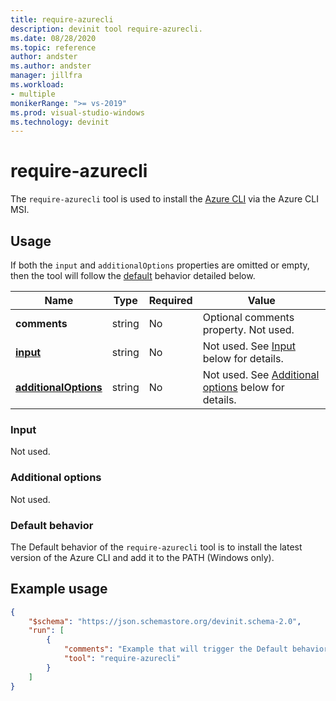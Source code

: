 ```yaml
---
title: require-azurecli
description: devinit tool require-azurecli.
ms.date: 08/28/2020
ms.topic: reference
author: andster
ms.author: andster
manager: jillfra
ms.workload:
- multiple
monikerRange: ">= vs-2019"
ms.prod: visual-studio-windows
ms.technology: devinit
---
```

# require-azurecli

The `require-azurecli` tool is used to install the [Azure CLI](https://docs.microsoft.com/cli/azure/?view=azure-cli-latest&preserve-view=true) via the Azure CLI MSI.

## Usage

If both the `input` and `additionalOptions` properties are omitted or empty, then the tool will follow the [default](#default-behavior) behavior detailed below.

| Name                                             | Type   | Required | Value                                                                          |
|--------------------------------------------------|--------|----------|--------------------------------------------------------------------------------|
| **comments**                                     | string | No       | Optional comments property. Not used.                                          |
| [**input**](#input)                              | string | No       | Not used. See [Input](#input) below for details.                               |
| [**additionalOptions**](#additional-options)     | string | No       | Not used. See [Additional options](#additional-options) below for details.     |

### Input

Not used.

### Additional options

Not used.

### Default behavior

The Default behavior of the `require-azurecli` tool is to install the latest version of the Azure CLI and add it to the PATH (Windows only).

## Example usage

```json
{
    "$schema": "https://json.schemastore.org/devinit.schema-2.0",
    "run": [
        {
            "comments": "Example that will trigger the Default behavior of installing the Azure CLI.",
            "tool": "require-azurecli"
        }
    ]
}
```
